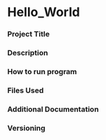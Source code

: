 # Hello_World


### Project Title ###

### Description ###

### How to run program ###

### Files Used ###

### Additional Documentation ###

### Versioning ###



